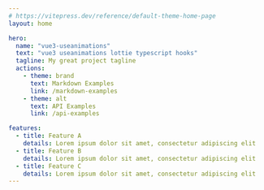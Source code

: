 ```yaml
---
# https://vitepress.dev/reference/default-theme-home-page
layout: home

hero:
  name: "vue3-useanimations"
  text: "vue3 useanimations lottie typescript hooks"
  tagline: My great project tagline
  actions:
    - theme: brand
      text: Markdown Examples
      link: /markdown-examples
    - theme: alt
      text: API Examples
      link: /api-examples

features:
  - title: Feature A
    details: Lorem ipsum dolor sit amet, consectetur adipiscing elit
  - title: Feature B
    details: Lorem ipsum dolor sit amet, consectetur adipiscing elit
  - title: Feature C
    details: Lorem ipsum dolor sit amet, consectetur adipiscing elit
---
```


